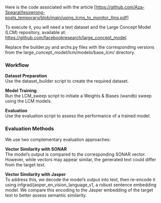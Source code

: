 Here is the code associated with the article [https://github.com/Aza-Spearal/lesswrong-posts_temporary/blob/main/using_lcms_to_monitor_llms.pdf]

To execute it, you will need a text dataset and the Large Concept Model (LCM) repository, available at: https://github.com/facebookresearch/large_concept_model.

Replace the builder.py and archs.py files with the corresponding versions from the large_concept_model/lcm/models/base_lcm/ directory.

### Workflow

**Dataset Preparation**  
Use the dataset_builder script to create the required dataset.

**Model Training**  
Run the LCM_sweep script to initiate a Weights & Biases (wandb) sweep using the LCM models.

**Evaluation**  
Use the evaluation script to assess the performance of a trained model.


### Evaluation Methods

We use two complementary evaluation approaches:

**Vector Similarity with SONAR**  
The model’s output is compared to the corresponding SONAR vector. However, while vectors may appear similar, the generated text could differ from the target text.

**Vector Similarity with Jasper**  
To address this, we decode the model’s output into text, then re-encode it using infgrad/jasper_en_vision_language_v1, a robust sentence embedding model. We compare this encoding to the Jasper embedding of the target text to better assess semantic similarity.
